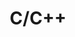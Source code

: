 ---
title: "C/C++"
level: 1
category: "programming-language"
lastUsed: "2016"
relatedUsage:
  - "OpenCV"
projects:
  - title: "Automated Testing using Image Recognition"
    uri: bp3-bpmcamp-2016-opencv
---